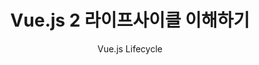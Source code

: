 ---
layout: post
title: "Vue.js 2 라이프사이클 이해하기"
subtitle: "Vue.js Lifecycle"
category: development
tags: client
image:
  path: /assets/img/development/20221214_vue2-lifecycle/vue2_lifecycle_diagram.png
---